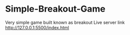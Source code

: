 # Simple-Breakout-Game
Very simple game built known as breakout
Live server link http://127.0.0.1:5500/index.html
